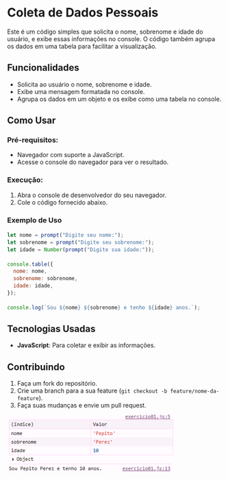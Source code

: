 
# Coleta de Dados Pessoais

Este é um código simples que solicita o nome, sobrenome e idade do usuário, e exibe essas informações no console. O código também agrupa os dados em uma tabela para facilitar a visualização.

## Funcionalidades

- Solicita ao usuário o nome, sobrenome e idade.
- Exibe uma mensagem formatada no console.
- Agrupa os dados em um objeto e os exibe como uma tabela no console.

## Como Usar

### Pré-requisitos:
- Navegador com suporte a JavaScript.
- Acesse o console do navegador para ver o resultado.

### Execução:
1. Abra o console de desenvolvedor do seu navegador.
2. Cole o código fornecido abaixo.

### Exemplo de Uso

```javascript
let nome = prompt("Digite seu nome:");
let sobrenome = prompt("Digite seu sobrenome:");
let idade = Number(prompt("Digite sua idade:"));

console.table({
  nome: nome,
  sobrenome: sobrenome,
  idade: idade,
});

console.log(`Sou ${nome} ${sobrenome} e tenho ${idade} anos.`);
```

## Tecnologias Usadas

- **JavaScript**: Para coletar e exibir as informações.

## Contribuindo

1. Faça um fork do repositório.
2. Crie uma branch para a sua feature (`git checkout -b feature/nome-da-feature`).
3. Faça suas mudanças e envie um pull request.

![Olá sou:](image.png)